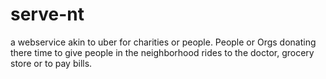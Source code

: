 # serve-nt

a webservice akin to uber for charities or people. People or Orgs donating there time to give people in the neighborhood rides to the doctor, grocery store or to pay bills.
